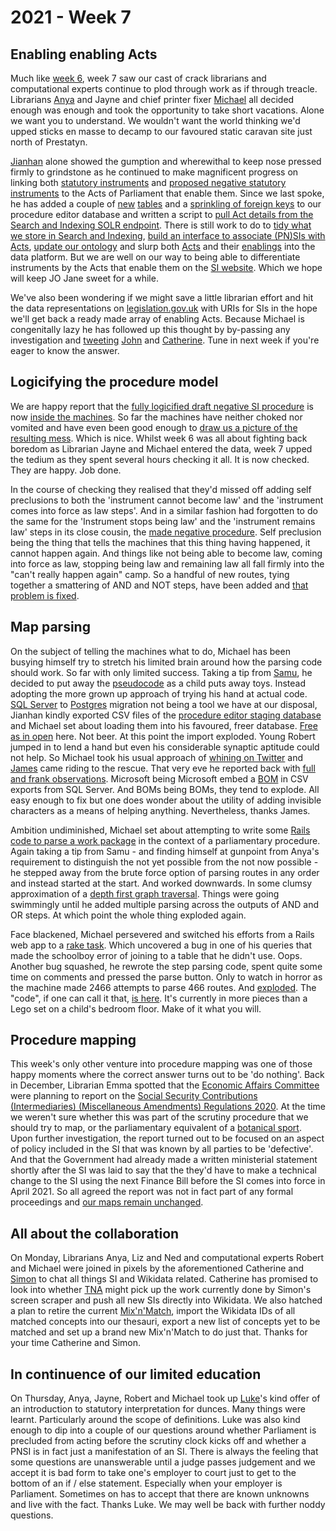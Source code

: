 # 2021 - Week 7

## Enabling enabling Acts

Much like [week 6](https://ukparliament.github.io/ontologies/meta/weeknotes/2021/06/), week 7 saw our cast of crack librarians and computational experts continue to plod through work as if through treacle. Librarians [Anya](https://twitter.com/bitten_) and Jayne and chief printer fixer [Michael](https://twitter.com/fantasticlife) all decided enough was enough and took the opportunity to take short vacations. Alone we want you to understand. We wouldn't want the world thinking we'd upped sticks en masse to decamp to our favoured static caravan site just north of Prestatyn.

[Jianhan](https://twitter.com/jianhanzhu) alone showed the gumption and wherewithal to keep nose pressed firmly to grindstone as he continued to make magnificent progress on linking both [statutory instruments](https://en.wikipedia.org/wiki/Statutory_instrument_(UK)) and [proposed negative statutory instruments](https://www.parliament.uk/site-information/glossary/proposed-negative-statutory-instrument/) to the Acts of Parliament that enable them. Since we last spoke, he has added a couple of [new](https://trello.com/c/3pfr3hys/83-staging-new-table-enablingact) [tables](https://trello.com/c/zENbz46u/82-staging-new-table-actofparliament) and a [sprinkling of foreign keys](https://trello.com/c/M1H68gxg/84-staging-add-foreign-keys) to our procedure editor database and written a script to [pull Act details from the Search and Indexing SOLR endpoint](https://trello.com/c/cNBQ3vKk/90-staging-import-acts-of-parliament-from-search-and-indexing-solr-to-staging-database). There is still work to do to [tidy what we store in Search and Indexing](https://trello.com/c/YaG2NXxQ/91-which-legislationgovuk-urls-are-we-putting-in-solr), [build an interface to associate (PN)SIs with Acts](https://trello.com/c/xegiulnz/92-staging-procedure-editor-link-a-work-package-to-an-act-or-acts), [update our ontology](https://trello.com/c/kpfT84td/85-staging-ts-ontology-changes) and slurp both [Acts](https://trello.com/c/8E6YQ8mD/88-staging-orchestration-import-acts-of-parliament) and their [enablings](https://trello.com/c/Ov8hlDOr/89-staging-orchestration-import-enabling-acts) into the data platform. But we are well on our way to being able to differentiate instruments by the Acts that enable them on the [SI website](https://statutoryinstruments.parliament.uk/). Which we hope will keep JO Jane sweet for a while.

We've also been wondering if we might save a little librarian effort and hit the data representations on [legislation.gov.uk](https://www.legislation.gov.uk/) with URIs for SIs in the hope we'll get back a ready made array of enabling Acts. Because Michael is congenitally lazy he has followed up this thought by by-passing any investigation and [tweeting](https://twitter.com/fantasticlife/status/1363129509302718466) [John](https://twitter.com/johnlsheridan) and [Catherine](https://twitter.com/CathTabone). Tune in next week if you're eager to know the answer.

## Logicifying the procedure model

We are happy report that the [fully logicified draft negative SI procedure](https://ukparliament.github.io/ontologies/procedure/flowcharts/sis/logic-gates/draft-negative.pdf) is now [inside the machines](https://trello.com/c/FqYcItxC/19-enter-draft-negative-routes-to-staging). So far the machines have neither choked nor vomited and have even been good enough to [draw us a picture of the resulting mess](https://ukparliament.github.io/ontologies/meta/weeknotes/2021/06/draft-negative.png). Which is nice. Whilst week 6 was all about fighting back boredom as Librarian Jayne and Michael entered the data, week 7 upped the tedium as they spent several hours checking it all. It is now checked. They are happy. Job done.

In the course of checking they realised that they'd missed off adding self preclusions to both the 'instrument cannot become law' and the 'instrument comes into force as law steps'. And in a similar fashion had forgotten to do the same for the 'Instrument stops being law' and the 'instrument remains law' steps in its close cousin, the [made negative procedure](https://ukparliament.github.io/ontologies/procedure/flowcharts/sis/logic-gates/made-negative.pdf). Self preclusion being the thing that tells the machines that this thing having happened, it cannot happen again. And things like not being able to become law, coming into force as law, stopping being law and remaining law all fall firmly into the "can't really happen again" camp. So a handful of new routes, tying together a smattering of AND and NOT steps, have been added and [that problem is fixed](https://trello.com/c/7LiOASlg/96-add-self-preclusion-to-stops-being-law-in-made-neg).

## Map parsing

On the subject of telling the machines what to do, Michael has been busying himself try to stretch his limited brain around how the parsing code should work. So far with only limited success. Taking a tip from [Samu](https://twitter.com/langsamu), he decided to put away the [pseudocode](https://ukparliament.github.io/ontologies/procedure/flowcharts/meta/parsing/step-types/) as a child puts away toys. Instead adopting the more grown up approach of trying his hand at actual code. [SQL Server](https://en.wikipedia.org/wiki/Microsoft_SQL_Server) to [Postgres](https://en.wikipedia.org/wiki/PostgreSQL) migration not being a tool we have at our disposal, Jianhan kindly exported CSV files of the [procedure editor staging database](https://github.com/ukparliament/ontologies/blob/master/procedure/meta/editor/schema.pdf) and Michael set about loading them into his favoured, freer database. [Free as in open](https://en.wikipedia.org/wiki/Gratis_versus_libre) here. Not beer. At this point the import exploded. Young Robert jumped in to lend a hand but even his considerable synaptic aptitude could not help. So Michael took his usual approach of [whining on Twitter](https://twitter.com/fantasticlife/status/1361313072833527808) and [James](https://twitter.com/jamesjefferies) came riding to the rescue. That very eve he reported back with [full and frank observations](https://twitter.com/jamesjefferies/status/1361426981045346305). Microsoft being Microsoft embed a [BOM](https://en.wikipedia.org/wiki/Byte_order_mark) in CSV exports from SQL Server. And BOMs being BOMs, they tend to explode. All easy enough to fix but one does wonder about the utility of adding invisible characters as a means of helping anything. Nevertheless, thanks James.

Ambition undiminished, Michael set about attempting to write some [Rails code to parse a work package](https://github.com/fantasticlife/procedure/blob/master/app/controllers/work_package_controller.rb#L22) in the context of a parliamentary procedure. Again taking a tip from Samu - and finding himself at gunpoint from Anya's requirement to distinguish the not yet possible from the not now possible - he stepped away from the brute force option of parsing routes in any order and instead started at the start. And worked downwards. In some clumsy approximation of a [depth first graph traversal](https://en.wikipedia.org/wiki/Depth-first_search). Things were going swimmingly until he added multiple parsing across the outputs of AND and OR steps. At which point the whole thing exploded again.

Face blackened, Michael persevered and switched his efforts from a Rails web app to a [rake task](https://github.com/fantasticlife/procedure/blob/master/lib/tasks/parse.rake). Which uncovered a bug in one of his queries that made the schoolboy error of joining to a table that he didn't use. Oops. Another bug squashed, he rewrote the step parsing code, spent quite some time on comments and pressed the parse button. Only to watch in horror as the machine made 2466 attempts to parse 466 routes. And [exploded](https://twitter.com/fantasticlife/status/1363080947340611584). The "code", if one can call it that, [is here](https://github.com/fantasticlife/procedure). It's currently in more pieces than a Lego set on a child's bedroom floor. Make of it what you will.

## Procedure mapping

This week's only other venture into procedure mapping was one of those happy moments where the correct answer turns out to be 'do nothing'. Back in December, Librarian Emma spotted that the [Economic Affairs Committee](https://committees.parliament.uk/committee/175/economic-affairs-committee/) were planning to report on the [Social Security Contributions (Intermediaries) (Miscellaneous Amendments) Regulations 2020](https://statutoryinstruments.parliament.uk/timeline/nYBsCLnw/SI-20201220/). At the time we weren't sure whether this was part of the scrutiny procedure that we should try to map, or the parliamentary equivalent of a [botanical sport](https://en.wikipedia.org/wiki/Sport_(botany)). Upon further investigation, the report turned out to be focused on an aspect of policy included in the SI that was known by all parties to be 'defective'. And that the Government had already made a written ministerial statement shortly after the SI was laid to say that the they'd have to make a technical change to the SI using the next Finance Bill before the SI comes into force in April 2021. So all agreed the report was not in fact part of any formal proceedings and [our maps remain unchanged](https://trello.com/c/E8YgOzZL/329-jw-economic-affairs-committee-report).

## All about the collaboration

On Monday, Librarians Anya, Liz and Ned and computational experts Robert and Michael were joined in pixels by the aforementioned Catherine and [Simon](https://twitter.com/Tagishsimon) to chat all things SI and Wikidata related. Catherine has promised to look into whether [TNA](https://www.nationalarchives.gov.uk/) might pick up the work currently done by Simon's screen scraper and push all new SIs directly into Wikidata. We also hatched a plan to retire the current [Mix'n'Match](https://mix-n-match.toolforge.org/#/catalog/1229), import the Wikidata IDs of all matched concepts into our thesauri, export a new list of concepts yet to be matched and set up a brand new Mix'n'Match to do just that. Thanks for your time Catherine and Simon.

## In continuence of our limited education

On Thursday, Anya, Jayne, Robert and Michael took up [Luke](https://twitter.com/Lenorbury)'s kind offer of an introduction to statutory interpretation for dunces. Many things were learnt. Particularly around the scope of definitions. Luke was also kind enough to dip into a couple of our questions around whether Parliament is precluded from acting before the scrutiny clock kicks off and whether a PNSI is in fact just a manifestation of an SI. There is always the feeling that some questions are unanswerable until a judge passes judgement and we accept it is bad form to take one's employer to court just to get to the bottom of an if / else statement. Especially when your employer is Parliament. Sometimes on has to accept that there are known unknowns and live with the fact. Thanks Luke. We may well be back with further noddy questions.
